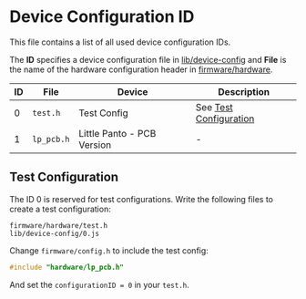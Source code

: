 # Device Configuration ID
This file contains a list of all used device configuration IDs.

The **ID** specifies a device configuration file in [lib/device-config](../../lib/device-config) and **File** is the name of the hardware configuration header in [firmware/hardware](../../firmware/hardware).

ID | File | Device | Description
-|-|-|-
0 | `test.h` | Test Config | See [Test Configuration](#test-configuration)
1 | `lp_pcb.h` | Little Panto - PCB Version | -

## Test Configuration
The ID 0 is reserved for test configurations. Write the following files to create a test configuration:
```
firmware/hardware/test.h
lib/device-config/0.js
```

Change `firmware/config.h` to include the test config:
```c++
#include "hardware/lp_pcb.h"
```

And set the `configurationID = 0` in your `test.h`.
